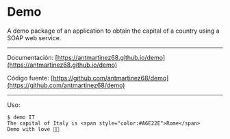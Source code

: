 # Demo

A demo package of an application to obtain the capital of a country using a SOAP web service.

---

Documentación: [https://antmartinez68.github.io/demo](https://antmartinez68.github.io/demo)

Código fuente: [https://github.com/antmartinez68/demo](https://github.com/antmartinez68/demo)

---

Uso:

<div class="termy">

```console
$ demo IT
The capital of Italy is <span style="color:#A6E22E">Rome</span>
Demo with love 💜💜

```

</div>
